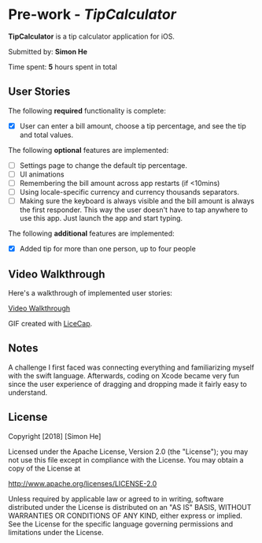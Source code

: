 # Pre-work - *TipCalculator*

**TipCalculator** is a tip calculator application for iOS.

Submitted by: **Simon He**

Time spent: **5** hours spent in total

## User Stories

The following **required** functionality is complete:

* [x] User can enter a bill amount, choose a tip percentage, and see the tip and total values.

The following **optional** features are implemented:
* [ ] Settings page to change the default tip percentage.
* [ ] UI animations
* [ ] Remembering the bill amount across app restarts (if <10mins)
* [ ] Using locale-specific currency and currency thousands separators.
* [ ] Making sure the keyboard is always visible and the bill amount is always the first responder. This way the user doesn't have to tap anywhere to use this app. Just launch the app and start typing.

The following **additional** features are implemented:

- [x] Added tip for more than one person, up to four people

## Video Walkthrough 

Here's a walkthrough of implemented user stories:

<a href="https://imgur.com/tPGMazm" rel="nofollow">Video Walkthrough</a>

GIF created with [LiceCap](http://www.cockos.com/licecap/).

## Notes

A challenge I first faced was connecting everything and familiarizing myself with the swift language. Afterwards, coding on Xcode became very fun since the user experience of dragging and dropping made it fairly easy to understand. 

## License

Copyright [2018] [Simon He]

Licensed under the Apache License, Version 2.0 (the "License");
you may not use this file except in compliance with the License.
You may obtain a copy of the License at

http://www.apache.org/licenses/LICENSE-2.0

Unless required by applicable law or agreed to in writing, software
distributed under the License is distributed on an "AS IS" BASIS,
WITHOUT WARRANTIES OR CONDITIONS OF ANY KIND, either express or implied.
See the License for the specific language governing permissions and
limitations under the License.
